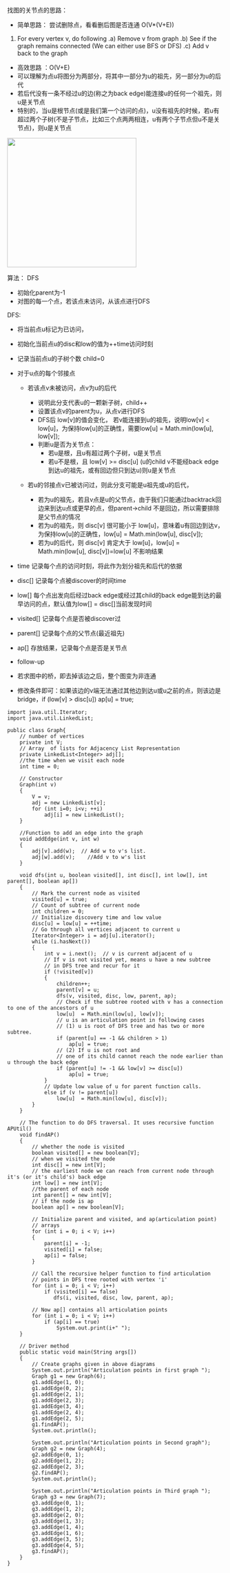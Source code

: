 找图的关节点的思路：

* 简单思路： 尝试删除点，看看删后图是否连通 O(V*(V+E))
1) For every vertex v, do following
.a) Remove v from graph
.b) See if the graph remains connected (We can either use BFS or DFS)
.c) Add v back to the graph


* 高效思路 ：O(V+E)
* 可以理解为点u将图分为两部分，将其中一部分为u的祖先，另一部分为u的后代
* 若后代没有一条不经过u的边(称之为back edge)能连接u的任何一个祖先，则u是关节点
* 特别的，当u是根节点(或是我们第一个访问的点)，u没有祖先的时候，若u有超过两个子树(不是子节点，比如三个点两两相连，u有两个子节点但u不是关节点)，则u是关节点

<img src="ap.jpg" width="300">

算法： DFS
* 初始化parent为-1
* 对图的每一个点，若该点未访问，从该点进行DFS

DFS:
* 将当前点u标记为已访问，
* 初始化当前点u的disc和low的值为++time访问时刻
* 记录当前点u的子树个数 child=0
* 对于u点的每个邻接点
  * 若该点v未被访问，点v为u的后代
    * 说明此分支代表u的一颗新子树，child++
    * 设置该点v的parent为u，从点v进行DFS
    * DFS后 low[v]的值会变化， 若v能连接到u的祖先，说明low[v] < low[u]，为保持low[u]的正确性，需要low[u]  = Math.min(low[u], low[v]);
    * 判断u是否为关节点：
      * 若u是根，且u有超过两个子树，u是关节点
      * 若u不是根，且 low[v] >= disc[u] (u的child v不能经back edge到达u的祖先，或有回边但只到达u)则u是关节点
 
  * 若u的邻接点v已被访问过，则此分支可能是u祖先或u的后代，
    * 若为u的祖先，若且v点是u的父节点，由于我们只能通过backtrack回边来到达u点或更早的点，但parent->child 不是回边，所以需要排除是父节点的情况
    * 若为u的祖先，则 disc[v] 很可能小于 low[u]，意味着u有回边到达v，为保持low[u]的正确性，low[u]  = Math.min(low[u], disc[v]);
    * 若为u的后代，则 disc[v] 肯定大于 low[u]，low[u]  = Math.min(low[u], disc[v])=low[u] 不影响结果
    
    
* time 记录每个点的访问时刻，将此作为划分祖先和后代的依据
* disc[] 记录每个点被discover的时间time
* low[] 每个点出发向后经过back edge或经过其child的back edge能到达的最早访问的点，默认值为low[] = disc[]当前发现时间
* visited[] 记录每个点是否被discover过
* parent[] 记录每个点的父节点(最近祖先)
* ap[] 存放结果，记录每个点是否是关节点
 
 * follow-up
 * 若求图中的桥，即去掉该边之后，整个图变为非连通
 * 修改条件即可：如果该边的v端无法通过其他边到达u或u之前的点，则该边是bridge，if (low[v] > disc[u]) ap[u] = true;

```
import java.util.Iterator;
import java.util.LinkedList;

public class Graph{
    // number of vertices
    private int V;
    // Array  of lists for Adjacency List Representation
    private LinkedList<Integer> adj[];
    //the time when we visit each node
    int time = 0;

    // Constructor
    Graph(int v)
    {
        V = v;
        adj = new LinkedList[v];
        for (int i=0; i<v; ++i)
            adj[i] = new LinkedList();
    }

    //Function to add an edge into the graph
    void addEdge(int v, int w)
    {
        adj[v].add(w);  // Add w to v's list.
        adj[w].add(v);    //Add v to w's list
    }

    void dfs(int u, boolean visited[], int disc[], int low[], int parent[], boolean ap[])
    {
        // Mark the current node as visited
        visited[u] = true;
        // Count of subtree of current node
        int children = 0;
        // Initialize discovery time and low value
        disc[u] = low[u] = ++time;
        // Go through all vertices adjacent to current u
        Iterator<Integer> i = adj[u].iterator();
        while (i.hasNext())
        {
            int v = i.next();  // v is current adjacent of u
            // If v is not visited yet, means u have a new subtree
            // in DFS tree and recur for it
            if (!visited[v])
            {
                children++;
                parent[v] = u;
                dfs(v, visited, disc, low, parent, ap);
                // Check if the subtree rooted with v has a connection to one of the ancestors of u
                low[u]  = Math.min(low[u], low[v]);
                // u is an articulation point in following cases
                // (1) u is root of DFS tree and has two or more subtree.
                if (parent[u] == -1 && children > 1)
                    ap[u] = true;
                // (2) If u is not root and
                // one of its child cannot reach the node earlier than u through the back edge
                if (parent[u] != -1 && low[v] >= disc[u])
                    ap[u] = true;
            }
            // Update low value of u for parent function calls.
            else if (v != parent[u])
                low[u]  = Math.min(low[u], disc[v]);
        }
    }

    // The function to do DFS traversal. It uses recursive function APUtil()
    void findAP()
    {
        // whether the node is visited
        boolean visited[] = new boolean[V];
        // when we visited the node
        int disc[] = new int[V];
        // the earliest node we can reach from current node through it's (or it's child's) back edge
        int low[] = new int[V];
        //the parent of each node
        int parent[] = new int[V];
        // if the node is ap
        boolean ap[] = new boolean[V];

        // Initialize parent and visited, and ap(articulation point)
        // arrays
        for (int i = 0; i < V; i++)
        {
            parent[i] = -1;
            visited[i] = false;
            ap[i] = false;
        }

        // Call the recursive helper function to find articulation
        // points in DFS tree rooted with vertex 'i'
        for (int i = 0; i < V; i++)
            if (visited[i] == false)
               dfs(i, visited, disc, low, parent, ap);

        // Now ap[] contains all articulation points
        for (int i = 0; i < V; i++)
            if (ap[i] == true)
                System.out.print(i+" ");
    }

    // Driver method
    public static void main(String args[])
    {
        // Create graphs given in above diagrams
        System.out.println("Articulation points in first graph ");
        Graph g1 = new Graph(6);
        g1.addEdge(1, 0);
        g1.addEdge(0, 2);
        g1.addEdge(2, 1);
        g1.addEdge(2, 3);
        g1.addEdge(3, 4);
        g1.addEdge(2, 4);
        g1.addEdge(2, 5);
        g1.findAP();
        System.out.println();

        System.out.println("Articulation points in Second graph");
        Graph g2 = new Graph(4);
        g2.addEdge(0, 1);
        g2.addEdge(1, 2);
        g2.addEdge(2, 3);
        g2.findAP();
        System.out.println();

        System.out.println("Articulation points in Third graph ");
        Graph g3 = new Graph(7);
        g3.addEdge(0, 1);
        g3.addEdge(1, 2);
        g3.addEdge(2, 0);
        g3.addEdge(1, 3);
        g3.addEdge(1, 4);
        g3.addEdge(1, 6);
        g3.addEdge(3, 5);
        g3.addEdge(4, 5);
        g3.findAP();
    }
}
```
